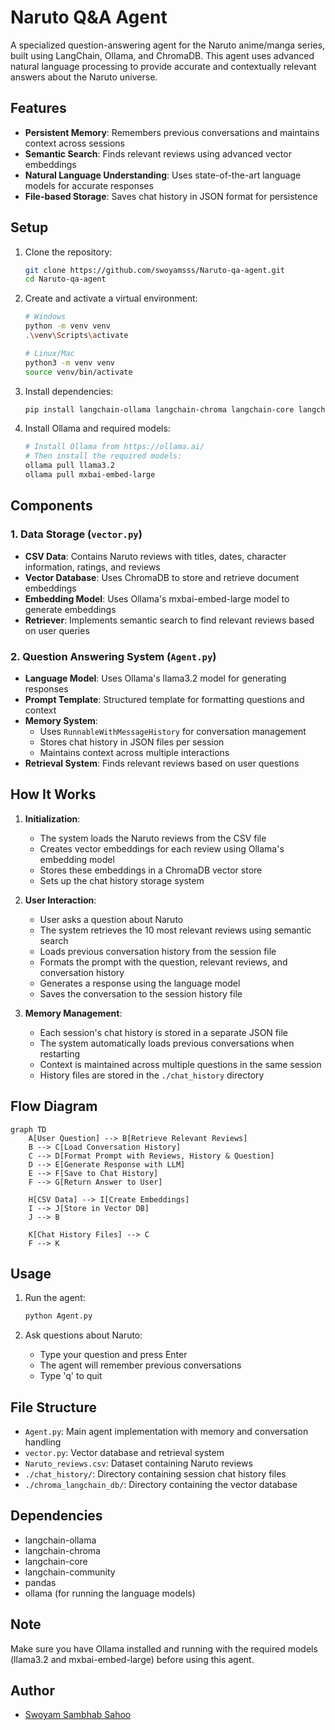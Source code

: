 # Naruto Q&A Agent

A specialized question-answering agent for the Naruto anime/manga series, built using LangChain, Ollama, and ChromaDB. This agent uses advanced natural language processing to provide accurate and contextually relevant answers about the Naruto universe.

## Features

- **Persistent Memory**: Remembers previous conversations and maintains context across sessions
- **Semantic Search**: Finds relevant reviews using advanced vector embeddings
- **Natural Language Understanding**: Uses state-of-the-art language models for accurate responses
- **File-based Storage**: Saves chat history in JSON format for persistence

## Setup

1. Clone the repository:

   ```bash
   git clone https://github.com/swoyamsss/Naruto-qa-agent.git
   cd Naruto-qa-agent
   ```

2. Create and activate a virtual environment:

   ```bash
   # Windows
   python -m venv venv
   .\venv\Scripts\activate

   # Linux/Mac
   python3 -m venv venv
   source venv/bin/activate
   ```

3. Install dependencies:

   ```bash
   pip install langchain-ollama langchain-chroma langchain-core langchain-community pandas
   ```

4. Install Ollama and required models:
   ```bash
   # Install Ollama from https://ollama.ai/
   # Then install the required models:
   ollama pull llama3.2
   ollama pull mxbai-embed-large
   ```

## Components

### 1. Data Storage (`vector.py`)

- **CSV Data**: Contains Naruto reviews with titles, dates, character information, ratings, and reviews
- **Vector Database**: Uses ChromaDB to store and retrieve document embeddings
- **Embedding Model**: Uses Ollama's mxbai-embed-large model to generate embeddings
- **Retriever**: Implements semantic search to find relevant reviews based on user queries

### 2. Question Answering System (`Agent.py`)

- **Language Model**: Uses Ollama's llama3.2 model for generating responses
- **Prompt Template**: Structured template for formatting questions and context
- **Memory System**:
  - Uses `RunnableWithMessageHistory` for conversation management
  - Stores chat history in JSON files per session
  - Maintains context across multiple interactions
- **Retrieval System**: Finds relevant reviews based on user questions

## How It Works

1. **Initialization**:

   - The system loads the Naruto reviews from the CSV file
   - Creates vector embeddings for each review using Ollama's embedding model
   - Stores these embeddings in a ChromaDB vector store
   - Sets up the chat history storage system

2. **User Interaction**:

   - User asks a question about Naruto
   - The system retrieves the 10 most relevant reviews using semantic search
   - Loads previous conversation history from the session file
   - Formats the prompt with the question, relevant reviews, and conversation history
   - Generates a response using the language model
   - Saves the conversation to the session history file

3. **Memory Management**:
   - Each session's chat history is stored in a separate JSON file
   - The system automatically loads previous conversations when restarting
   - Context is maintained across multiple questions in the same session
   - History files are stored in the `./chat_history` directory

## Flow Diagram

```mermaid
graph TD
    A[User Question] --> B[Retrieve Relevant Reviews]
    B --> C[Load Conversation History]
    C --> D[Format Prompt with Reviews, History & Question]
    D --> E[Generate Response with LLM]
    E --> F[Save to Chat History]
    F --> G[Return Answer to User]

    H[CSV Data] --> I[Create Embeddings]
    I --> J[Store in Vector DB]
    J --> B

    K[Chat History Files] --> C
    F --> K
```

## Usage

1. Run the agent:

   ```bash
   python Agent.py
   ```

2. Ask questions about Naruto:
   - Type your question and press Enter
   - The agent will remember previous conversations
   - Type 'q' to quit

## File Structure

- `Agent.py`: Main agent implementation with memory and conversation handling
- `vector.py`: Vector database and retrieval system
- `Naruto_reviews.csv`: Dataset containing Naruto reviews
- `./chat_history/`: Directory containing session chat history files
- `./chroma_langchain_db/`: Directory containing the vector database

## Dependencies

- langchain-ollama
- langchain-chroma
- langchain-core
- langchain-community
- pandas
- ollama (for running the language models)

## Note

Make sure you have Ollama installed and running with the required models (llama3.2 and mxbai-embed-large) before using this agent.

## Author

- [Swoyam Sambhab Sahoo](https://github.com/swoyamsss)
